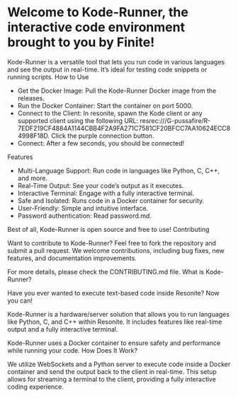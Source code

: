 # Welcome to Kode-Runner, the interactive code environment brought to you by Finite!

Kode-Runner is a versatile tool that lets you run code in various languages and see the output in real-time. It’s ideal for testing code snippets or running scripts.
How to Use

- Get the Docker Image: Pull the Kode-Runner Docker image from the releases.
- Run the Docker Container: Start the container on port 5000.
- Connect to the Client: In resonite, spawn the Kode client or any supported client using the following URL: resrec:///G-pussafire/R-7EDF219CF4884A1144CBB4F2A9FA271C7581CF20BFCC7AA10624ECC84998F18D. Click the purple connection button.
- Connect: After a few seconds, you should be connected!

Features

- Multi-Language Support: Run code in languages like Python, C, C++, and more.
- Real-Time Output: See your code’s output as it executes.
- Interactive Terminal: Engage with a fully interactive terminal.
- Safe and Isolated: Runs code in a Docker container for security.
- User-Friendly: Simple and intuitive interface.
- Password authentication: Read password.md.

Best of all, Kode-Runner is open source and free to use!
Contributing

Want to contribute to Kode-Runner? Feel free to fork the repository and submit a pull request. We welcome contributions, including bug fixes, new features, and documentation improvements.

For more details, please check the CONTRIBUTING.md file.
What is Kode-Runner?

Have you ever wanted to execute text-based code inside Resonite? Now you can!

Kode-Runner is a hardware/server solution that allows you to run languages like Python, C, and C++ within Resonite. It includes features like real-time output and a fully interactive terminal.

Kode-Runner uses a Docker container to ensure safety and performance while running your code.
How Does It Work?

We utilize WebSockets and a Python server to execute code inside a Docker container and send the output back to the client in real-time. This setup allows for streaming a terminal to the client, providing a fully interactive coding experience.
